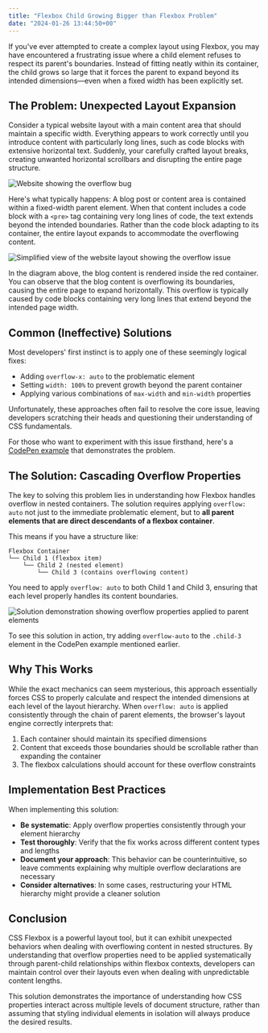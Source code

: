 ```yaml
---
title: "Flexbox Child Growing Bigger than Flexbox Problem"
date: "2024-01-26 13:44:50+00"
---
```



If you've ever attempted to create a complex layout using Flexbox, you may have encountered a frustrating issue where a child element refuses to respect its parent's boundaries. Instead of fitting neatly within its container, the child grows so large that it forces the parent to expand beyond its intended dimensions—even when a fixed width has been explicitly set.

## The Problem: Unexpected Layout Expansion

Consider a typical website layout with a main content area that should maintain a specific width. Everything appears to work correctly until you introduce content with particularly long lines, such as code blocks with extensive horizontal text. Suddenly, your carefully crafted layout breaks, creating unwanted horizontal scrollbars and disrupting the entire page structure.

![Website showing the overflow bug](https://i.imgur.com/5oR52im.png)

Here's what typically happens: A blog post or content area is contained within a fixed-width parent element. When that content includes a code block with a `<pre>` tag containing very long lines of code, the text extends beyond the intended boundaries. Rather than the code block adapting to its container, the entire layout expands to accommodate the overflowing content.

![Simplified view of the website layout showing the overflow issue](https://i.imgur.com/a9GKIzA.png)

In the diagram above, the blog content is rendered inside the red container. You can observe that the blog content is overflowing its boundaries, causing the entire page to expand horizontally. This overflow is typically caused by code blocks containing very long lines that extend beyond the intended page width.

## Common (Ineffective) Solutions

Most developers' first instinct is to apply one of these seemingly logical fixes:

-   Adding `overflow-x: auto` to the problematic element
-   Setting `width: 100%` to prevent growth beyond the parent container
-   Applying various combinations of `max-width` and `min-width` properties

Unfortunately, these approaches often fail to resolve the core issue, leaving developers scratching their heads and questioning their understanding of CSS fundamentals.

For those who want to experiment with this issue firsthand, here's a [CodePen example](https://codepen.io/siddharthroy12/pen/vYPZpgx) that demonstrates the problem.

## The Solution: Cascading Overflow Properties

The key to solving this problem lies in understanding how Flexbox handles overflow in nested containers. The solution requires applying `overflow: auto` not just to the immediate problematic element, but to **all parent elements that are direct descendants of a flexbox container**.

This means if you have a structure like:

```
Flexbox Container
└── Child 1 (flexbox item)
    └── Child 2 (nested element)
        └── Child 3 (contains overflowing content)

```

You need to apply `overflow: auto` to both Child 1 and Child 3, ensuring that each level properly handles its content boundaries.

![Solution demonstration showing overflow properties applied to parent elements](https://i.imgur.com/oRVjaan.png)

To see this solution in action, try adding `overflow-auto` to the `.child-3` element in the CodePen example mentioned earlier.

## Why This Works

While the exact mechanics can seem mysterious, this approach essentially forces CSS to properly calculate and respect the intended dimensions at each level of the layout hierarchy. When `overflow: auto` is applied consistently through the chain of parent elements, the browser's layout engine correctly interprets that:

1.  Each container should maintain its specified dimensions
2.  Content that exceeds those boundaries should be scrollable rather than expanding the container
3.  The flexbox calculations should account for these overflow constraints

## Implementation Best Practices

When implementing this solution:

-   **Be systematic**: Apply overflow properties consistently through your element hierarchy
-   **Test thoroughly**: Verify that the fix works across different content types and lengths
-   **Document your approach**: This behavior can be counterintuitive, so leave comments explaining why multiple overflow declarations are necessary
-   **Consider alternatives**: In some cases, restructuring your HTML hierarchy might provide a cleaner solution

## Conclusion

CSS Flexbox is a powerful layout tool, but it can exhibit unexpected behaviors when dealing with overflowing content in nested structures. By understanding that overflow properties need to be applied systematically through parent-child relationships within flexbox contexts, developers can maintain control over their layouts even when dealing with unpredictable content lengths.

This solution demonstrates the importance of understanding how CSS properties interact across multiple levels of document structure, rather than assuming that styling individual elements in isolation will always produce the desired results.